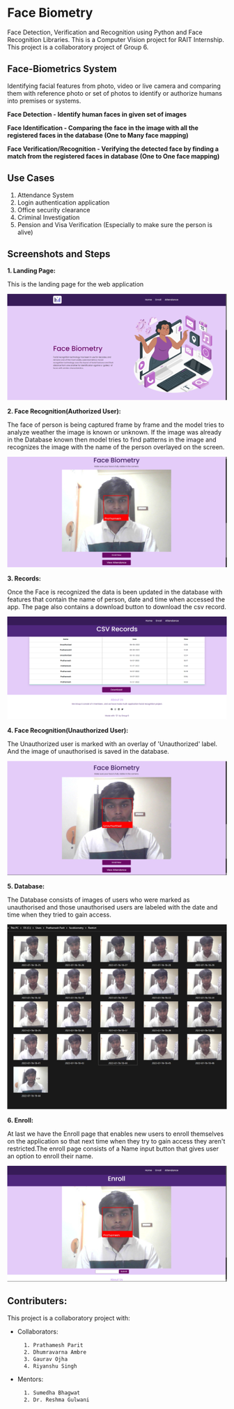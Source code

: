 
# Face Biometry

Face Detection, Verification and Recognition using Python and Face Recognition Libraries. This is a Computer Vision project for 
RAIT Internship. This project is a collaboratory project of Group 6.

## Face-Biometrics System

Identifying facial features from photo, video or live camera and comparing them with reference photo or set of photos to identify or authorize humans into premises or systems.

**Face Detection - Identify human faces in given set of images**

**Face Identification - Comparing the face in the image with all the registered faces in the database (One to Many face mapping)**

**Face Verification/Recognition - Verifying the detected face by finding a match from the registered faces in database (One to One face mapping)**

## Use Cases
1.  Attendance System
2.  Login authentication application
3.  Office security clearance
4.  Criminal Investigation
5.  Pension and Visa Verification (Especially to make sure the person is alive)
## Screenshots and Steps

**1. Landing Page:**

This is the landing page for the web application 

![App Screenshot](https://github.com/prathameshparit/Dummy-Storage/blob/main/readme%20images/landing.png?raw=true)

**2. Face Recognition(Authorized User):**

The face of person is being captured frame by frame and the model tries to analyze weather the image is known or unknown.
If the image was already in the Database known then model tries to find patterns in the image and recognizes the image 
with the name of the person overlayed on the screen.

![App Screenshot](https://github.com/prathameshparit/Dummy-Storage/blob/main/readme%20images/check.png?raw=true)

**3. Records:**

Once the Face is recognized the data is been updated in the database with features that contain the name of person, date and time 
when accessed the app. The page also contains a download button to download the csv record.


![App Screenshot](https://github.com/prathameshparit/Dummy-Storage/blob/main/readme%20images/csv.png?raw=true)

**4. Face Recognition(Unauthorized User):**

The Unauthorized user is marked with an overlay of 'Unauthorized' label. And the image of unauthorised is saved in the database.

![App Screenshot](https://github.com/prathameshparit/Dummy-Storage/blob/main/readme%20images/unauthorised.png?raw=true)

**5. Database:**

The Database consists of images of users who were marked as unauthorised and those unauthorised users are labeled with the date
and time when they tried to gain access.

![App Screenshot](https://github.com/prathameshparit/Dummy-Storage/blob/main/readme%20images/saved.png?raw=true)

**6. Enroll:**

At last we have the Enroll page that enables new users to enroll themselves on the application so that next time when they try to 
gain access they aren't restricted.The enroll page consists of a Name input button that gives user an option to enroll their name.  

![App Screenshot](https://github.com/prathameshparit/Dummy-Storage/blob/main/readme%20images/Enroll.png?raw=true)
## Contributers:

This project is a collaboratory project with:

- Collaborators:

        1. Prathamesh Parit
        2. Dhumravarna Ambre
        3. Gaurav Ojha
        4. Riyanshu Singh
- Mentors:

        1. Sumedha Bhagwat
        2. Dr. Reshma Gulwani

